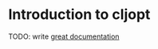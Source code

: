 # Introduction to cljopt

TODO: write [great documentation](http://jacobian.org/writing/what-to-write/)
